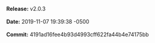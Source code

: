 **Release:** 
v2.0.3
<br><br>**Date:** 
2019-11-07 19:39:38 -0500
<br><br>**Commit:** 
4191ad16fee4b93d4993cff622fa44b4e74175bb
